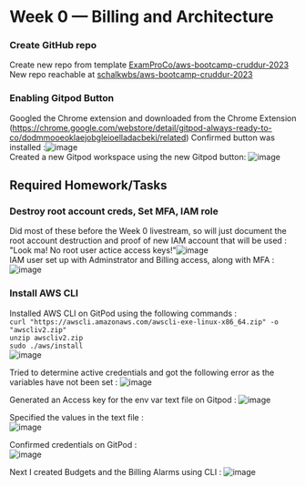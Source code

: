 # Week 0 — Billing and Architecture

 ### Create GitHub repo
   Create new repo from template [ExamProCo/aws-bootcamp-cruddur-2023](https://github.com/ExamProCo/aws-bootcamp-cruddur-2023)
   New repo reachable at [schalkwbs/aws-bootcamp-cruddur-2023](https://github.com/schalkwbs/aws-bootcamp-cruddur-2023)
    
 ### Enabling Gitpod Button
   Googled the Chrome extension and downloaded from the Chrome Extension (https://chrome.google.com/webstore/detail/gitpod-always-ready-to-co/dodmmooeoklaejobgleioelladacbeki/related)
   Confirmed button was installed :![image](https://user-images.githubusercontent.com/26598534/219870419-468bc166-5ccc-4eb9-9044-2d253e4eb0c3.png)</br>
   Created a new Gitpod workspace using the new Gitpod button: ![image](https://user-images.githubusercontent.com/26598534/219870920-9ca1dc15-d6fa-473e-9b5f-0560f83b6d50.png)

## Required Homework/Tasks
   
 ### Destroy root account creds, Set MFA, IAM role
   Did most of these before the Week 0 livestream, so will just document the root account destruction and proof of new IAM account that will be used :
    "Look ma! No root user actice access keys!"![image](https://user-images.githubusercontent.com/26598534/219872666-c6fc59ae-8064-4fba-a93a-69717a9739f0.png)
    </br>
   IAM user set up with Adminstrator and Billing access, along with MFA :![image](https://user-images.githubusercontent.com/26598534/219872864-89e0c60a-ba3a-4ffa-9128-8e4a96001dde.png)
   
  ### Install AWS CLI
   Installed AWS CLI on GitPod using the following commands : </br>
    ```curl "https://awscli.amazonaws.com/awscli-exe-linux-x86_64.zip" -o "awscliv2.zip"```
    </br>
    ```unzip awscliv2.zip```
    </br>
    ```sudo ./aws/install```
    </br>
    ![image](https://user-images.githubusercontent.com/26598534/219874828-f9a2a125-bcb6-48e1-96ee-230c9edc0703.png)
    
   
   Tried to determine active credentials and got the following error as the variables have not been set : ![image](https://user-images.githubusercontent.com/26598534/219875408-ec199d5f-3660-427e-bef7-a2adeca7ee3e.png)
    
   Generated an Access key for the env var text file on Gitpod : ![image](https://user-images.githubusercontent.com/26598534/219875457-d2a0be31-92c2-41b2-9da6-c09975630893.png)
    
   Specified the values in the text file : </br>![image](https://user-images.githubusercontent.com/26598534/219875616-59fad521-237c-4de8-a65e-dd2b2049faab.png)

   Confirmed credentials on GitPod :  </br> ![image](https://user-images.githubusercontent.com/26598534/219875773-899fc07d-943b-45f1-92c1-0816f509791c.png)
   
   Next I created Budgets and the Billing Alarms using CLI :
   ![image](https://user-images.githubusercontent.com/26598534/219878092-890495d6-6b42-4d34-9695-f7a2ffb7c501.png)



